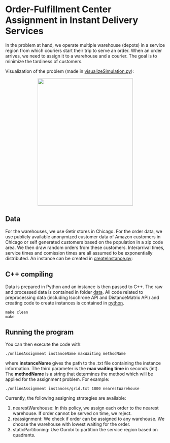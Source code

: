 # Order-Fulfillment Center Assignment in Instant Delivery Services

In the problem at hand, we operate multiple warehouse (depots) in a service region from which couriers start their trip to serve an order. When an order arrives, we need to assign it to a warehouse and a courier. The goal is to minimize the tardiness of customers.

Visualization of the problem (made in [visualizeSimulation.py](python/visualizeSimulation.py)):

<p align="center">
<img src="animation.gif" width="300" height="400" align="center">
</p>


## Data
For the warehouses, we use Getir stores in Chicago. For the order data, we use publicly available anonymized customer data of Amazon customers in Chicago or self generated customers based on the population in a zip code area. We then draw random orders from these customers. Interarrival times, service times and comission times are all assumed to be exponentially distributed. An instance can be created in [createInstance.py](python/createInstance.py):


## C++ compiling 
Data is prepared in Python and an instance is then passed to C++. The raw and processed data is contained in folder [data](data). All code related to preprocessing data (including Isochrone API and DistanceMatrix API) and creating code to create instances is contained in [python](python).

```
make clean
make
```

## Running the program

You can then execute the code with:

```
./onlineAssignment instanceName maxWaiting methodName
```

where **instanceName** gives the path to the .txt file containing the instance information. The third parameter is the **max waiting time** in seconds (int). The **methodName** is a string that determines the method which will be applied for the assignment problem. For example:

```
./onlineAssignment instances/grid.txt 1800 nearestWarehouse
```

Currently, the following assigning strategies are available:
1. nearestWarehouse: In this policy, we assign each order to the nearest warehouse. If order cannot be served on time, we reject.
2. reassignment: We check if order can be assigned to any warehouse. We choose the warehouse with lowest waiting for the order.
3. staticPartitioning: Use Gurobi to partition the service region based on quadrants. 